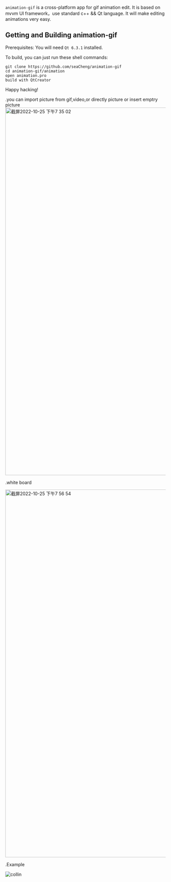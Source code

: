 `animation-gif` is a cross-platform app for gif animation edit.
It is based on mvvm UI framework，use standard c++ && Qt language.
It will make editing animations very easy.


## Getting and Building animation-gif

Prerequisites: You will need `Qt 6.3.1` installed.

To build, you can just run these shell commands:

    git clone https://github.com/seaCheng/animation-gif
    cd animation-gif/animation 
    open animation.pro
    build with QtCreator
    

Happy hacking!

.you can import picture from gif,video,or directly picture or insert emptry picture
<img width="1154" alt="截屏2022-10-25 下午7 35 02" src="https://user-images.githubusercontent.com/74600149/197763812-fcbc84d3-3a80-47f9-9b9c-1f60bec5fedd.png">

.white board

<img width="1154" alt="截屏2022-10-25 下午7 56 54" src="https://user-images.githubusercontent.com/74600149/197767725-4938924c-afb3-49bf-9295-2623a91aa5f2.png">

.Example
 
![collin](https://user-images.githubusercontent.com/74600149/197768047-4aed55c6-7b37-418b-b5a1-db1f69c87176.gif)
